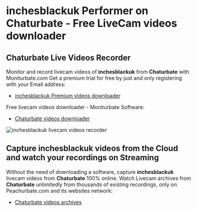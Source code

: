 # inchesblackuk Performer on Chaturbate - Free LiveCam videos downloader

## Chaturbate Live Videos Recorder

Monitor and record livecam videos of **inchesblackuk** from **Chaturbate** with Moniturbate.com
Get a premium trial for free by just and only registering with your Email address:
* [inchesblackuk Premium videos downloader](https://moniturbate.com/request-demo-licence-key.html)

Free livecam videos downloader - Moniturbate Software:
* [Chaturbate videos downloader](https://moniturbate.com/moniturbate-download-software.html)

![inchesblackuk livecam videos recorder](https://peachurnet.com/templates/moniturbate-software.png)


## Capture inchesblackuk videos from the Cloud and watch your recordings on Streaming

Without the need of downloading a software, capture **inchesblackuk** livecam videos from **Chaturbate** 100% online.
Watch Livecam archives from **Chaturbate** unlimitedly from thousands of existing recordings, only on Peachurbate.com and its websites network:
* [Chaturbate videos archives](https://peachurnet.com/)